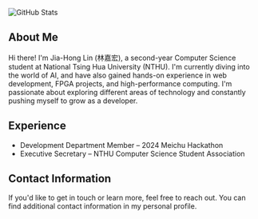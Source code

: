 ![GitHub Stats](https://github-readme-stats.vercel.app/api?username=GaGa55555LaLa&show_icons=true&theme=github_dark)

## About Me
Hi there! I'm Jia-Hong Lin (林嘉宏), a second-year Computer Science student at National Tsing Hua University (NTHU). I'm currently diving into the world of AI, and have also gained hands-on experience in web development, FPGA projects, and high-performance computing. I'm passionate about exploring different areas of technology and constantly pushing myself to grow as a developer.

## Experience
* Development Department Member – 2024 Meichu Hackathon
* Executive Secretary – NTHU Computer Science Student Association

## Contact Information
If you'd like to get in touch or learn more, feel free to reach out. You can find additional contact information in my personal profile.
